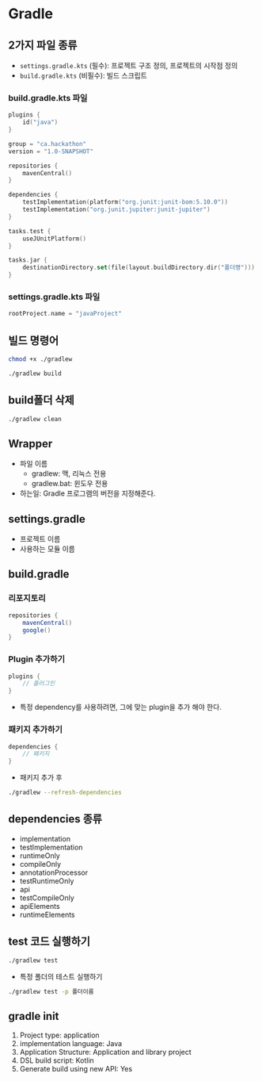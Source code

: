 # Gradle

## 2가지 파일 종류
- `settings.gradle.kts` (필수): 프로젝트 구조 정의, 프로젝트의 시작점 정의
- `build.gradle.kts` (비필수): 빌드 스크립트


### build.gradle.kts 파일
```kotlin
plugins {
    id("java")
}

group = "ca.hackathon"
version = "1.0-SNAPSHOT"

repositories {
    mavenCentral()
}

dependencies {
    testImplementation(platform("org.junit:junit-bom:5.10.0"))
    testImplementation("org.junit.jupiter:junit-jupiter")
}

tasks.test {
    useJUnitPlatform()
}

tasks.jar {
    destinationDirectory.set(file(layout.buildDirectory.dir("폴더명")))
}
```

### settings.gradle.kts 파일
```kotlin
rootProject.name = "javaProject"
```


## 빌드 명령어
```bash
chmod +x ./gradlew
```

```bash
./gradlew build
```

## build폴더 삭제

```bash
./gradlew clean
```

## Wrapper
- 파일 이름
    - gradlew: 맥, 리눅스 전용
    - gradlew.bat: 윈도우 전용
- 하는일: Gradle 프로그램의 버전을 지정해준다.


## settings.gradle
- 프로젝트 이름
- 사용하는 모듈 이름

## build.gradle

### 리포지토리

```groovy
repositories {
	mavenCentral()
	google()
}
```

### Plugin 추가하기

```groovy
plugins {
    // 플러그인
}
```
- 특정 dependency를 사용하려면, 그에 맞는 plugin을 추가 해야 한다.

### 패키지 추가하기
```groovy
dependencies {
    // 패키지
}
```

- 패키지 추가 후

```bash
./gradlew --refresh-dependencies
```

## dependencies 종류
- implementation
- testImplementation
- runtimeOnly
- compileOnly
- annotationProcessor
- testRuntimeOnly
- api
- testCompileOnly
- apiElements
- runtimeElements


## test 코드 실행하기
```bash
./gradlew test
```

- 특정 폴더의 테스트 실행하기
```bash
./gradlew test -p 폴더이름
```

## gradle init
1) Project type: application
2) implementation language: Java
3) Application Structure: Application and library project
4) DSL build script: Kotlin
5) Generate build using new API: Yes
